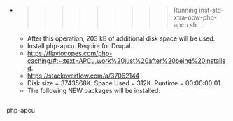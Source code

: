 * >>>>>>>>> Running inst-std-xtra-opw-php-apcu.sh ...
  * After this operation, 203 kB of additional disk space will be used.
  * Install php-apcu. Require for Drupal.
  * https://flaviocopes.com/php-caching/#:~:text=APCu,work%20just%20after%20being%20installed.
  * https://stackoverflow.com/a/37062144
  * Disk size = 3743568K. Space Used = 312K. Runtime = 00:00:00:01.
  * The following NEW packages will be installed:
  ```bash
php-apcu
  ```
